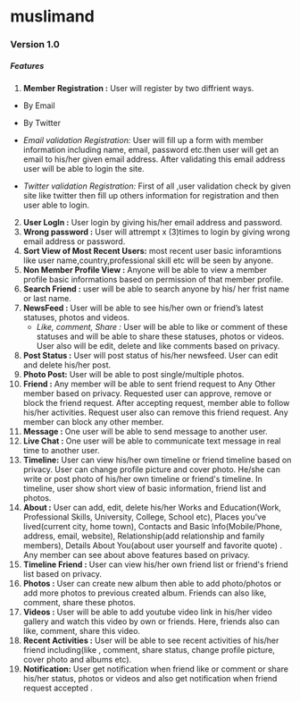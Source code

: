 muslimand
=========
### Version 1.0
##### Features
1. **Member Registration :** User will register by two diffrient ways. 
 * By Email
 * By Twitter

  * *Email validation Registration:* User will fill up a form with member information including name, email, password etc.then      user  will get an email to his/her given email address. After validating this email address user will be able to login the      site.


  * *Twitter validation Registration:* First of all ,user validation check by given site like twitter then fill up others           information for registration and then user able to login.  

2. **User LogIn :**  User login by giving his/her email address and password.
3. **Wrong password :**  User will attrempt x (3)times to login by giving wrong email address or password.
4. **Sort View of Most Recent Users:** most recent user basic inforamtions like user name,country,professional skill etc will be seen by anyone.
5. **Non Member Profile View :**  Anyone will be able to view a member profile  basic informations based on permission of that member profile.
6. **Search Friend :** user will be able to search anyone by his/ her frist name or last name.
7. **NewsFeed :**  User will be able to see his/her own or friend’s latest statuses, photos and videos. 
    * *Like, comment, Share :*  User will be able to like or comment of these statuses and will be able to share these statuses, photos or videos. User also will be edit, delete and like comments based on privacy. 
8. **Post Status :** User will post status of his/her newsfeed. User can edit and delete his/her post.
9. **Photo Post:** User will be able to post single/multiple photos.  
10. **Friend :** Any member will be able to sent friend request to Any Other member based on privacy. Requested user can approve, remove or block the friend request. After accepting request, member able to follow his/her activities. Request user also can remove this friend request. Any member can block any other member.
11. **Message :** One user will be able to send message to another user.
12.  **Live Chat :** One user will be able to communicate text message in real time to another user.
13. **Timeline:**  User can view his/her own timeline or friend timeline based on privacy. User can change profile picture and cover photo. He/she can write or post photo  of his/her own timeline or friend's timeline. In timeline, user show short view of basic information, friend list and photos.
14. **About :** User can add, edit, delete his/her Works and Education(Work, Professional Skills, University, College, School etc), Places you've lived(current city, home town), Contacts and Basic Info(Mobile/Phone, address, email, website), Relationship(add relationship and family members), Details About You(about user yourself and favorite quote) . Any member can see about above features based on privacy.
15. **Timeline Friend :** User can view his/her own  friend list  or friend's friend list based on privacy.
16. **Photos :** User can create new album then able to add photo/photos or add more photos to previous created album. Friends can also like, comment, share these photos.
17. **Videos :** User will be able to add youtube video link in his/her video gallery and watch this video by own or friends. Here, friends also can like, comment, share this video. 
18. **Recent Activities :** User will be able to see recent activities of his/her friend including(like , comment, share status, change profile picture, cover photo and albums etc).
19. **Notification:** User get notification when friend like or comment or share his/her status, photos or videos and also get notification when friend request accepted .

